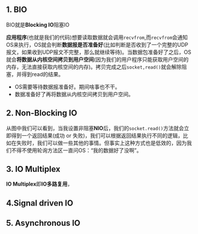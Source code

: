 ## 1. BIO

BIO就是**Blocking IO**阻塞IO



**应用程序**(也就是我们的代码)想要读取数据就会调用`recvfrom`,而`recvfrom`会通知OS来执行，OS就会判断**数据报是否准备好**(比如判断是否收到了一个完整的UDP报文，如果收到UDP报文不完整，那么就继续等待)。当数据包准备好了之后，OS就会**将数据从内核空间拷贝到用户空间**(因为我们的用户程序只能获取用户空间的内存，无法直接获取内核空间的内存)。拷贝完成之后`socket,read()`就会解除阻塞，并得到read的结果。



- OS需要等待数据报准备好。期间啥事也不干。
- 数据准备好了再将数据从内核空间拷贝到用户空间。

## 2. Non-Blocking IO

从图中我们可以看到，当我设置非阻塞**NIO**后，我们的`socket.read()`方法就会立即得到一个返回结果(成功 or 失败)，我们可以根据返回结果执行不同的逻辑，比如在失败时，我们可以做一些其他的事情。但事实上这种方式也是低效的，因为我们不得不使用轮询方法区一直问OS：“我的数据好了没啊”。

## 3. IO Multiplex

**IO Multiplex**即**IO多路复用**，

## 4.Signal driven IO

## 5. Asynchronous IO

